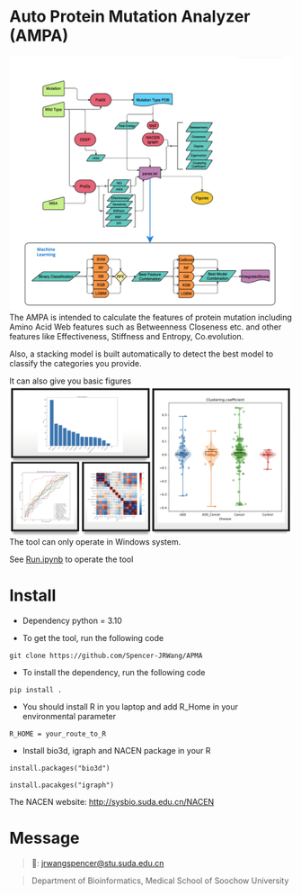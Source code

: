 # Auto Protein Mutation Analyzer (AMPA)
![APMA](Figure/APMA_diagram.png)
The AMPA is intended to calculate the features of protein mutation including Amino Acid Web features
such as Betweenness Closeness etc. and other features like Effectiveness, Stiffness and Entropy, Co.evolution.

Also, a stacking model is built automatically to detect the best model to classify the categories you provide.

It can also give you basic figures
![Figure_exp](Figure/Figure_exp.png)
The tool can only operate in Windows system.

See [Run.ipynb](./Run.ipynb) to operate the tool

# Install
- Dependency python = 3.10

- To get the tool, run the following code
```
git clone https://github.com/Spencer-JRWang/APMA
```
- To install the dependency, run the following code
```
pip install .
```
- You should install R in you laptop and add R_Home in your environmental parameter
```
R_HOME = your_route_to_R
```
- Install bio3d, igraph and NACEN package in your R
```
install.packages("bio3d")
```
```
install.pacakges("igraph")
```
The NACEN website: http://sysbio.suda.edu.cn/NACEN

# Message

> 📧: jrwangspencer@stu.suda.edu.cn

> Department of Bioinformatics, Medical School of Soochow University
